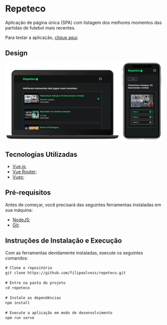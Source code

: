 # Repeteco
Aplicação de página única (SPA) com listagem dos melhores momentos das partidas de futebol mais recentes.

Para testar a aplicação, [clique aqui](https://repeteco.vercel.app).

## Design
<img src="./screenshot/screenshot.png" width="600" />

## Tecnologias Utilizadas
- [Vue.js](https://vuejs.org);
- [Vue Router](https://router.vuejs.org);
- [Vuex](https://vuex.vuejs.org);

## Pré-requisitos
Antes de começar, você precisará das seguintes ferramentas instaladas em sua máquina:  
- [NodeJS](https://nodejs.org/en);  
- [Git](https://git-scm.com/);

## Instruções de Instalação e Execução
Com as ferramentas devidamente instaladas, execute os seguintes comandos:
```
# Clone o repositório
git clone https://github.com/filipealvess/repeteco.git

# Entre na pasta do projeto
cd repeteco

# Instale as dependências
npm install

# Execute a aplicação em modo de desenvolvimento
npm run serve
```